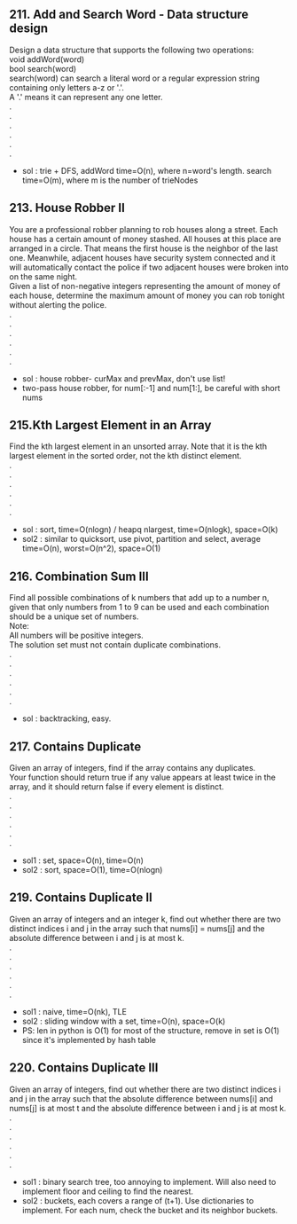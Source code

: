 ## 211. Add and Search Word - Data structure design
Design a data structure that supports the following two operations:  
void addWord(word)  
bool search(word)  
search(word) can search a literal word or a regular expression string containing only letters a-z or '.'.  
A '.' means it can represent any one letter.  
.  
.  
.  
.  
.  
.  
- sol : trie + DFS, addWord time=O(n), where n=word's length. search time=O(m), where m is the number of trieNodes

## 213. House Robber II
You are a professional robber planning to rob houses along a street. Each house has a certain amount of money stashed. All houses at this place are arranged in a circle. That means the first house is the neighbor of the last one. Meanwhile, adjacent houses have security system connected and it will automatically contact the police if two adjacent houses were broken into on the same night.  
Given a list of non-negative integers representing the amount of money of each house, determine the maximum amount of money you can rob tonight without alerting the police.  
.  
.  
.  
.  
.  
.  
- sol : house robber- curMax and prevMax, don't use list!  
- two-pass house robber, for num[:-1] and num[1:], be careful with short nums

## 215.Kth Largest Element in an Array
Find the kth largest element in an unsorted array. Note that it is the kth largest element in the sorted order, not the kth distinct element.  
.  
.  
.  
.  
.  
.  
- sol : sort, time=O(nlogn) / heapq nlargest, time=O(nlogk), space=O(k)
- sol2 : similar to quicksort, use pivot, partition and select, average time=O(n), worst=O(n^2), space=O(1)

## 216. Combination Sum III
Find all possible combinations of k numbers that add up to a number n, given that only numbers from 1 to 9 can be used and each combination should be a unique set of numbers.  
Note:  
All numbers will be positive integers.  
The solution set must not contain duplicate combinations.  
.  
.  
.  
.  
.  
.  
- sol : backtracking, easy.

## 217. Contains Duplicate
Given an array of integers, find if the array contains any duplicates.  
Your function should return true if any value appears at least twice in the array, and it should return false if every element is distinct.  
.  
.  
.  
.  
.  
.  
- sol1 : set, space=O(n), time=O(n)
- sol2 : sort, space=O(1), time=O(nlogn)

## 219. Contains Duplicate II
Given an array of integers and an integer k, find out whether there are two distinct indices i and j in the array such that nums[i] = nums[j] and the absolute difference between i and j is at most k.  
.  
.  
.  
.  
.  
.  
- sol1 : naive, time=O(nk), TLE
- sol2 : sliding window with a set, time=O(n), space=O(k)
- PS: len in python is O(1) for most of the structure, remove in set is O(1) since it's implemented by hash table

## 220. Contains Duplicate III
Given an array of integers, find out whether there are two distinct indices i and j in the array such that the absolute difference between nums[i] and nums[j] is at most t and the absolute difference between i and j is at most k.  
.  
.  
.  
.  
.  
.  
- sol1 : binary search tree, too annoying to implement. Will also need to implement floor and ceiling to find the nearest.
- sol2 : buckets, each covers a range of (t+1). Use dictionaries to implement. For each num, check the bucket and its neighbor buckets.
